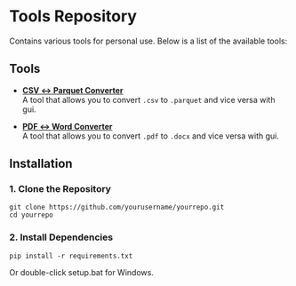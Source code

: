 # Tools Repository

Contains various tools for personal use. Below is a list of the available tools:

## Tools

- **[CSV ↔ Parquet Converter](./csv2parquet/README.md)**  
  A tool that allows you to convert `.csv` to `.parquet` and vice versa with gui.

- **[PDF ↔ Word Converter](./pdf2word/README.md)**  
  A tool that allows you to convert `.pdf` to `.docx` and vice versa with gui.

## Installation

### 1️. Clone the Repository
    git clone https://github.com/yourusername/yourrepo.git
    cd yourrepo

### 2. Install Dependencies
    pip install -r requirements.txt
Or double-click setup.bat for Windows.


